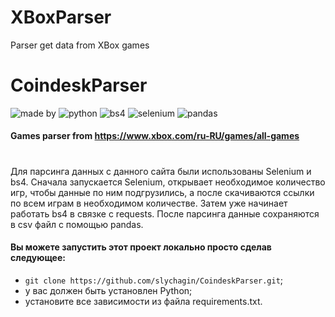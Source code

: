 # XBoxParser
Parser get data from XBox games

# CoindeskParser
![made by](https://img.shields.io/badge/made_by-slychagin-green)
![python](https://img.shields.io/badge/python-v3.10.5-blue)
![bs4](https://img.shields.io/badge/bs4-red)
![selenium](https://img.shields.io/badge/selenium-blue)
![pandas](https://img.shields.io/badge/pandas-green)

#### Games parser from https://www.xbox.com/ru-RU/games/all-games
#
Для парсинга данных с данного сайта были использованы Selenium и bs4.
Сначала запускается Selenium, открывает необходимое количество игр, чтобы данные по ним подгрузились, а после скачиваются ссылки по всем играм в необходимом количестве. Затем уже начинает работать bs4 в связке с requests. После парсинга данные сохраняются в csv файл с помощью pandas.

#### Вы можете запустить этот проект локально просто сделав следующее:
- `git clone https://github.com/slychagin/CoindeskParser.git`;
- у вас должен быть установлен Python;
- установите все зависимости из файла requirements.txt.
